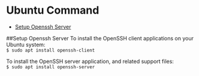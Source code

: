 Ubuntu Command
===============

 * [Setup Openssh Server](#setup-openssh-server)

##Setup Openssh Server
To install the OpenSSH client applications on your Ubuntu system:
<br>`$ sudo apt install openssh-client`

To install the OpenSSH server application, and related support files:
<br>`$ sudo apt install openssh-server`

